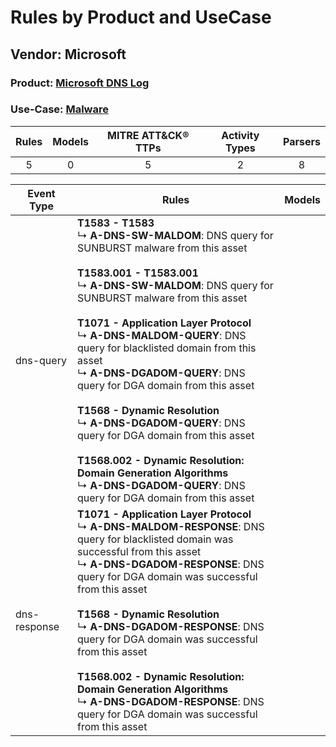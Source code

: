 Rules by Product and UseCase
============================
Vendor: Microsoft
-----------------
### Product: [Microsoft DNS Log](../ds_microsoft_microsoft_dns_log.md)
### Use-Case: [Malware](../../../../UseCases/uc_malware.md)

| Rules | Models | MITRE ATT&CK® TTPs | Activity Types | Parsers |
|:-----:|:------:|:------------------:|:--------------:|:-------:|
|   5   |   0    |         5          |       2        |    8    |

| Event Type   | Rules    | Models |
| ---- | ---- | ------ |
| dns-query    | <b>T1583 - T1583</b><br> ↳ <b>A-DNS-SW-MALDOM</b>: DNS query for SUNBURST malware from this asset<br><br><b>T1583.001 - T1583.001</b><br> ↳ <b>A-DNS-SW-MALDOM</b>: DNS query for SUNBURST malware from this asset<br><br><b>T1071 - Application Layer Protocol</b><br> ↳ <b>A-DNS-MALDOM-QUERY</b>: DNS query for blacklisted domain from this asset<br> ↳ <b>A-DNS-DGADOM-QUERY</b>: DNS query for DGA domain from this asset<br><br><b>T1568 - Dynamic Resolution</b><br> ↳ <b>A-DNS-DGADOM-QUERY</b>: DNS query for DGA domain from this asset<br><br><b>T1568.002 - Dynamic Resolution: Domain Generation Algorithms</b><br> ↳ <b>A-DNS-DGADOM-QUERY</b>: DNS query for DGA domain from this asset |        |
| dns-response | <b>T1071 - Application Layer Protocol</b><br> ↳ <b>A-DNS-MALDOM-RESPONSE</b>: DNS query for blacklisted domain was successful from this asset<br> ↳ <b>A-DNS-DGADOM-RESPONSE</b>: DNS query for DGA domain was successful from this asset<br><br><b>T1568 - Dynamic Resolution</b><br> ↳ <b>A-DNS-DGADOM-RESPONSE</b>: DNS query for DGA domain was successful from this asset<br><br><b>T1568.002 - Dynamic Resolution: Domain Generation Algorithms</b><br> ↳ <b>A-DNS-DGADOM-RESPONSE</b>: DNS query for DGA domain was successful from this asset    |        |